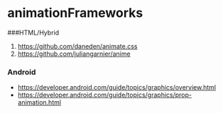# animationFrameworks

###HTML/Hybrid
1. https://github.com/daneden/animate.css
2. https://github.com/juliangarnier/anime

### Android
* https://developer.android.com/guide/topics/graphics/overview.html 
* https://developer.android.com/guide/topics/graphics/prop-animation.html
